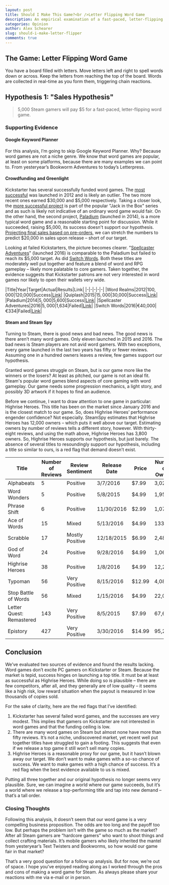 ```yaml
---
layout: post
title: Should I Make This Game?<br />Letter Flipping Word Game
description: An empirical examination of a fast-paced, letter-flipping word game.
categories: Opinion
author: Alex Schearer
slug: should-i-make-letter-flipper
comments: true
---
```


## The Game: Letter Flipping Word Game
You have a board filled with letters. Move letters left and right to spell words down or across. Keep the letters from reaching the top of the board. Words are collected in real-time as you form them, triggering chain reactions.

## Hypothesis 1: "Sales Hypothesis"
  > 5,000 Steam gamers will pay $5 for a fast-paced, letter-flipping word game.

### Supporting Evidence
#### Google Keyword Planner
For this analysis, I’m going to skip Google Keyword Planner. Why? Because word games are not a niche genre. We know that word games are popular, at least on some platforms, because there are many examples we can point to. From yesteryear’s Bookworm Adventures to today’s Letterpress.

#### Crowdfunding and Greenlight
Kickstarter has several successfully funded word games. The [most successful][1] was launched in 2012 and is likely an outlier. The two more recent ones earned $30,000 and $5,000 respectively. Taking a closer look, the [more successful project][2] is part of the popular "Jack in the Box" series and as such is likely not indicative of an ordinary word game would fair. On the other hand, the second project, [Paladium][3] (launched in 2014), is a more typical word game and a reasonable starting point for discussion. While it succeeded, raising $5,000, its success doesn't support our hypothesis. [Projecting final sales based on pre-orders][6], we can stretch the numbers to predict $20,000 in sales upon release – short of our target.

Looking at failed Kickstarters, the picture becomes clearer. "[Spellcaster Adventures][4]" (launched 2016) is comparable to the Paladium but failed to reach its $5,000 target. As did [Switch Words][5]. Both these titles are moderately well put together and feature a blend of word and RPG gameplay – likely more palatable to core gamers. Taken together, the evidence suggests that Kickstarter patrons are not very interested in word games nor likely to open their wallets very wide.

|Title|Year|Target|Actual|Results|Link|
|-|-|-|-|-|
|Word Realms|2012|$100,000|$120,000|Success|[Link][1]|
|Quiplash|2015|$15,000|$30,000|Success|[Link][2]|
|Paladium|2014|$5,000|$5,600|Success|[Link][3]|
|Spellcaster Adventures|2016|$5,000|$1,634|Failed|[Link][4]|
|Switch Words|2016|€40,000|€334|Failed|[Link][5]|

#### Steam and Steam Spy
Turning to Steam, there is good news and bad news. The good news is there aren’t many word games. Only eleven launched in 2015 and 2016. The bad news is Steam players are not avid word gamers. With two exceptions, every game launched in the last two years has fifty or fewer reviews. Assuming one in a hundred owners leaves a review, few games support our hypothesis. 

Granted word games struggle on Steam, but is our game more like the winners or the losers? At least as pitched, our game is not an ideal fit. Steam's popular word games blend aspects of core gaming with word gameplay. Our game needs some progression mechanics, a light story, and possibly 3D artwork if it hopes to find an audience.

Before we continue, I want to draw attention to one game in particular: Highrise Heroes. This title has been on the market since January 2016 and is the closest match to our game. So, does Highrise Heroes’ performance engender confidence? Not especially. SteamSpy estimates that Highrise Heroes has 12,000 owners – which puts it well above our target. Estimating owners by number of reviews tells a different story, however. With thirty-eight reviews, and using the math above, Highrise Heroes has 3,800 owners. So, Highrise Heroes supports our hypothesis, but just barely. The absence of several titles to resoundingly support our hypothesis, including a title so similar to ours, is a red flag that demand doesn’t exist.

|Title|Number of Reviews|Review Sentiment|Release Date|Price|Number of Owners|Steam|
|-|-|-|-|-|-|-|
|Alphabeats|5|Positive|3/7/2016|$7.99|3,021|[Link](http://store.steampowered.com/app/420160)|
|Word Wonders|5|Positive|5/8/2015|$4.99|1,955|[Link](http://store.steampowered.com/app/362790)|
|Phrase Shift|6|Positive|11/30/2016|$2.99|1,077|[Link](http://store.steampowered.com/app/535980/)|
|Ace of Words|15|Mixed|5/13/2016|$4.99|133,622|[Link](http://store.steampowered.com/app/398680)|
|Scrabble|17|Mostly Positive|12/18/2015|$6.99|2,488|[Link](http://store.steampowered.com/app/403130/)|
|God of Word|24|Positive|9/28/2016|$4.99|1,066|[Link](http://store.steampowered.com/app/467320)|
|Highrise Heroes|38|Positive|1/8/2016|$4.99|12,261|[Link](http://store.steampowered.com/app/415670)|
|Typoman|56|Very Positive|8/15/2016|$12.99|4,087|[Link](http://store.steampowered.com/app/336240)|
|Stop Battle of Words|56|Mixed|1/15/2016|$4.99|22,033|[Link](http://store.steampowered.com/app/336240)|
|Letter Quest: Remastered|143|Very Positive|8/5/2015|$7.99|67,699|[Link](http://store.steampowered.com/app/373970/)|
|Epistory|427|Very Positive|3/30/2016|$14.99|95,241|[Link](http://store.steampowered.com/app/398850)|

## Conclusion
We’ve evaluated two sources of evidence and found the results lacking. Word games don’t excite PC gamers on Kickstarter or Steam. Because the market is tepid, success hinges on launching a top title. It must be at least as successful as Highrise Heroes. While doing so is plausible – there are few competitors, after all, and they generally are of low quality – it seems like a high risk, low reward situation when the payout is measured in low thousands of copies sold.

For the sake of clarity, here are the red flags that I’ve identified:

  1. Kickstarter has several failed word games, and the successes are very modest. This implies that gamers on Kickstarter are not interested in word games and that the funding ceiling is low.
  1. There are many word games on Steam but almost none have more than fifty reviews. It’s not a niche, undiscovered market, yet recent well put together titles have struggled to gain a footing.  This suggests that even if we release a top game it still won’t sell many copies.
  1. Highrise Heroes is a reasonable proxy for our game, but it hasn’t blown away our target. We don’t want to make games with a so-so chance of success. We want to make games with a high chance of success. It’s a red flag when the best evidence available to us is mixed.

Putting all three together and our original hypothesis no longer seems very plausible. Sure, we can imagine a world where our game succeeds, but it’s a world where we release a top-performing title and tap into new demand – that’s a tall order.

### Closing Thoughts
Following this analysis, it doesn’t seem that our word game is a very compelling business proposition. The odds are too long and the payoff too low. But perhaps the problem isn’t with the game so much as the market? After all Steam gamers are “hardcore gamers” who want to shoot things and collect crafting materials. It’s mobile gamers who likely inherited the mantel from yesteryear’s Text Twisters and Bookworms, so how would our game fair in that market?

That’s a very good question for a follow up analysis. But for now, we’re out of space. I hope you’ve enjoyed reading along as I worked through the pros and cons of making a word game for Steam. As always please share your reactions with me via e-mail or in person.

[1]: https://www.kickstarter.com/projects/2140824020/word-realms
[2]: https://www.kickstarter.com/projects/jackboxgames/quiplash
[3]: https://www.kickstarter.com/projects/paladium/apexicon-fantasy-puzzle-combat-puzzle-rpg
[4]: https://www.kickstarter.com/projects/1144445138/spellcaster-adventure
[5]: https://www.kickstarter.com/projects/2090719886/switch-words
[6]: http://yachtclubgames.com/2014/08/sales-one-month/